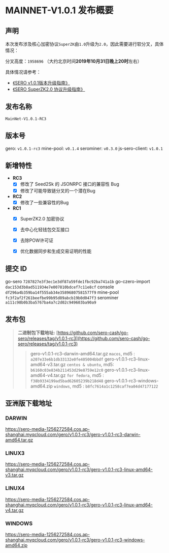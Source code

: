 # MAINNET-V1.0.1 发布概要

## 声明

本次发布涉及核心加密协议`SuperZK`由`1.0`升级为`2.0`，因此需要进行软分叉，具体情况：

分叉高度：`1958696` （大约北京时间**2019年10月31日晚上20时**左右）

具体情况请参考：

*  [《SERO v1.0.1版本升级指南》](?file=News/Report/20191020-sip5-3rd-announce)
* [《SERO SuperZK2.0 协议升级指南》](?file=News/Report/20191020-sip5-superzk20-account-update)



## 发布名称

`MainNet-V1.0.1-RC3`



## 版本号

gero:                `v1.0.1-rc3`
mine-pool:      `v0.1.4`
serominer:      `v0.3.0`
js-sero-client:  `v1.0.1`



## 新增特性

* **RC3**
  * [x] 修改了 Seed2Sk 的 JSONRPC 接口的兼容性 Bug
  * [x] 修改了可能导致链分叉的一个潜在Bug
* **RC2**
  * [x] 修改了一些兼容性的Bug
* **RC1**
  * [x] SuperZK2.0 加密协议
  * [x] 去中心化轻钱包交互接口
  * [x] 去除POW许可证
  * [x] 优化数据同步和生成交易证明的性能



## 提交 ID

go-sero                    `7287827e3f3ec1e3df87a59fde1fbc92ba741a1b`
go-czero-import     `dac153d3b8ad511934e7e007810bdcef7c11e8cf` 
console                  `df296a4b359ba14f555ab34e35896807581577f9`
mine-pool             `fc3f2af2f261beefbe99b95d89abcb19b0d047f3`
serominer               `a111c98b0b3ba5767ba4a7c2d02c949603ba90a9` 



## 发布包

> **二进制包下载地址:**
> [https://github.com/sero-cash/go-sero/releases/tag/v1.0.1-rc3](https://github.com/sero-cash/go-sero/releases/tag/v1.0.1-rc3)
>
> > gero-v1.0.1-rc3-darwin-amd64.tar.gz  `macos`,  md5 : `a207e33e6b1db33132e0fe405004bbdf`
> > gero-v1.0.1-rc3-linux-amd64-v3.tar.gz  `centos & ubuntu`, md5: `b6160c03e834b211453d29e8759e12c0`
> > gero-v1.0.1-rc3-linux-amd64-v4.tar.gz  `for fedora`, md5 : `f38b9334199ad5bad62605239b218d48`
> > gero-v1.0.1-rc3-windows-amd64.zip  `windows`, md5 : `b8fc7614a1c1258caf7ea04d47177122`



## 亚洲版下载地址

### DARWIN

<https://sero-media-1256272584.cos.ap-shanghai.myqcloud.com/gero/v1.0.1-rc3/gero-v1.0.1-rc3-darwin-amd64.tar.gz>

### LINUX3

<https://sero-media-1256272584.cos.ap-shanghai.myqcloud.com/gero/v1.0.1-rc3/gero-v1.0.1-rc3-linux-amd64-v3.tar.gz>

### LINUX4

<https://sero-media-1256272584.cos.ap-shanghai.myqcloud.com/gero/v1.0.1-rc3/gero-v1.0.1-rc3-linux-amd64-v4.tar.gz>

### WINDOWS

<https://sero-media-1256272584.cos.ap-shanghai.myqcloud.com/gero/v1.0.1-rc3/gero-v1.0.1-rc3-windows-amd64.zip>
